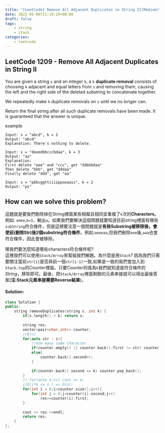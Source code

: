 ```yaml
---
title: "[LeetCode] Remove All Adjacent Duplicates in String II(Medium)"
date: 2022-05-06T21:19:25+08:00
draft: false
tags:
    - string
    - stack
categories:
    - leetcode
---
```


## LeetCode 1209 - Remove All Adjacent Duplicates in String II
You are given a string `s` and an integer `k`, a `k` **duplicate removal** consists of choosing `k` adjacent and equal letters from `s` and removing them, causing the left and the right side of the deleted substring to concatenate together.

We repeatedly make `k` duplicate removals on `s` until we no longer can.

Return the final string after all such duplicate removals have been made. It is guaranteed that the answer is unique.

example
```
Input: s = "abcd", k = 2
Output: "abcd"
Explanation: There's nothing to delete.
```
```
Input: s = "deeedbbcccbdaa", k = 3
Output: "aa"
Explanation: 
First delete "eee" and "ccc", get "ddbbbdaa"
Then delete "bbb", get "dddaa"
Finally delete "ddd", get "aa"
```
```
Input: s = "pbbcggttciiippooaais", k = 2
Output: "ps"
```

## How can we solve this problem?
這題就是要我們刪除掉在String裡面某些相鄰且相同並重複了`k`次的**Characters**。例如: `aeee`,`k=3`，輸出`a`。如果我們要解決這個問題就要知道目前string裡面有哪些`subString`符合條件，但是這裡要注意一個問題就是**有些Substring被移除後，會使前(刪除Str)後2個substring符合條件**。例如:`aeeeaa`,但我們刪除`eee`後,`aaa`也會符合條件，因此會被移除。

哪我們要怎麼知道哪些characters符合條件呢?  
這裡我們可以使用`Stack/Array`來幫組我們解題。為什麼是用`Stack`? 因為我們只需要關注當前`str[i]`是否與前一個`str[i-1]`一致,如果是一致的我們會加入到`Stack.top`的Counter裡面。只要Counter的值為`k`我們就知道是符合條件的*String*，移除即可。最後，把`Stack/Array`裡面剩餘的元素串接就可以得出最後答案(**注:Stack元素串接需要Reverse結果**)。

#### Solution:

```c++
class Solution {
public:
    string removeDuplicates(string s, int k) {
        if(s.length() < k) return s;
        
        string res;
        vector<pair<char,int>> counter;
        //O(n)
        for(auto str : s){
            //how many same character
            if(counter.empty() || counter.back().first != str) counter.push_back({str,1});
            else{
                counter.back().second++;
            }
            
            if(counter.back().second == k) counter.pop_back();
        }
        // for(auto e:vc) cout << e;
        //O(i*k <= n ) => O(n);
        for(int i = 0;i<counter.size();i++){
            for(int j = 0;j<counter[i].second;j++)
                res+=counter[i].first;
        }
        
        cout << res <<endl;
        return res;
    }
};
```


